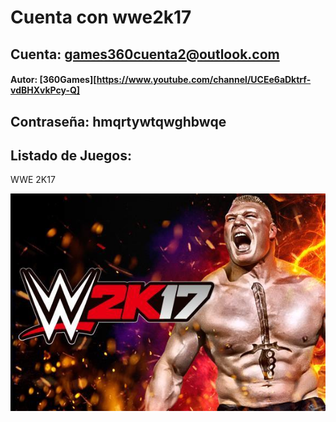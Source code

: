 # Cuenta con wwe2k17

## Cuenta: games360cuenta2@outlook.com

#### Autor: [360Games][https://www.youtube.com/channel/UCEe6aDktrf-vdBHXvkPcy-Q]

## Contraseña: hmqrtywtqwghbwqe

## Listado de Juegos:

WWE 2K17

![Cover](/images/wwe2k17.png)
